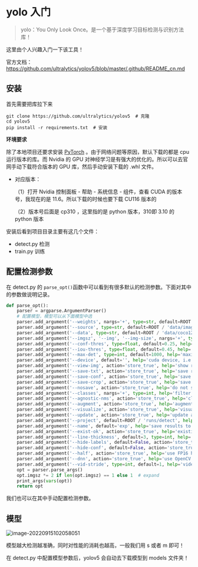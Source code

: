 # yolo 入门

> yolo：You Only Look Once。是一个基于深度学习目标检测与识别方法库！

这里由个人兴趣入门一下该工具！

官方文档：https://github.com/ultralytics/yolov5/blob/master/.github/README_cn.md

## 安装

首先需要把库拉下来

```
git clone https://github.com/ultralytics/yolov5  # 克隆
cd yolov5
pip install -r requirements.txt  # 安装
```

**环境要求**

除了本地项目还要求安装 [PyTorch](https://pytorch.org/get-started/locally/) 。由于网络问题等原因，默认下载的都是 cpu 运行版本的库。而 Nvidia 的 GPU 对神经学习是有强大的优化的。所以可以去官网手动下载符合版本的 GPU 库，然后手动安装下载的 .whl 文件。

- 对应版本：

  （1）打开 Nvidia 控制面板 - 帮助 - 系统信息 - 组件，查看 CUDA 的版本号，我现在的是 11.6。所以下载的时候也要下载 CU116 版本的

  （2）版本号后面是 cp310 ，这里指的是 python 版本，310即 3.10 的 python 版本

安装后看到项目目录主要有这几个文件：

- detect.py 检测
- train.py 训练

## 配置检测参数

在 detect.py 的 `parse_opt()`函数中可以看到有很多默认的检测参数。下面对其中的参数做说明记录。

```python
def parse_opt():
    parser = argparse.ArgumentParser()
    # 配置模型，模型可以从下面模型中选
    parser.add_argument('--weights', nargs='+', type=str, default=ROOT / 'yolov5s.pt', help='model path(s)')
    parser.add_argument('--source', type=str, default=ROOT / 'data/images', help='file/dir/URL/glob, 0 for webcam')
    parser.add_argument('--data', type=str, default=ROOT / 'data/coco128.yaml', help='(optional) dataset.yaml path')
    parser.add_argument('--imgsz', '--img', '--img-size', nargs='+', type=int, default=[640], help='inference size h,w')
    parser.add_argument('--conf-thres', type=float, default=0.25, help='confidence threshold')
    parser.add_argument('--iou-thres', type=float, default=0.45, help='NMS IoU threshold')
    parser.add_argument('--max-det', type=int, default=1000, help='maximum detections per image')
    parser.add_argument('--device', default='', help='cuda device, i.e. 0 or 0,1,2,3 or cpu')
    parser.add_argument('--view-img', action='store_true', help='show results')
    parser.add_argument('--save-txt', action='store_true', help='save results to *.txt')
    parser.add_argument('--save-conf', action='store_true', help='save confidences in --save-txt labels')
    parser.add_argument('--save-crop', action='store_true', help='save cropped prediction boxes')
    parser.add_argument('--nosave', action='store_true', help='do not save images/videos')
    parser.add_argument('--classes', nargs='+', type=int, help='filter by class: --classes 0, or --classes 0 2 3')
    parser.add_argument('--agnostic-nms', action='store_true', help='class-agnostic NMS')
    parser.add_argument('--augment', action='store_true', help='augmented inference')
    parser.add_argument('--visualize', action='store_true', help='visualize features')
    parser.add_argument('--update', action='store_true', help='update all models')
    parser.add_argument('--project', default=ROOT / 'runs/detect', help='save results to project/name')
    parser.add_argument('--name', default='exp', help='save results to project/name')
    parser.add_argument('--exist-ok', action='store_true', help='existing project/name ok, do not increment')
    parser.add_argument('--line-thickness', default=3, type=int, help='bounding box thickness (pixels)')
    parser.add_argument('--hide-labels', default=False, action='store_true', help='hide labels')
    parser.add_argument('--hide-conf', default=False, action='store_true', help='hide confidences')
    parser.add_argument('--half', action='store_true', help='use FP16 half-precision inference')
    parser.add_argument('--dnn', action='store_true', help='use OpenCV DNN for ONNX inference')
    parser.add_argument('--vid-stride', type=int, default=1, help='video frame-rate stride')
    opt = parser.parse_args()
    opt.imgsz *= 2 if len(opt.imgsz) == 1 else 1  # expand
    print_args(vars(opt))
    return opt
```

我们也可以在其中手动配置检测参数。

## 模型

![image-20220915102058051](https://liaoyk-markdown.oss-cn-hangzhou.aliyuncs.com/markdownImg/image-20220915102058051.png) 

模型越大检测越准确，同时对性能的消耗也越高，一般我们用 s 或者 m 即可！

在 detect.py 中配置模型参数后，yolov5 会自动去下载模型到 models 文件夹！
